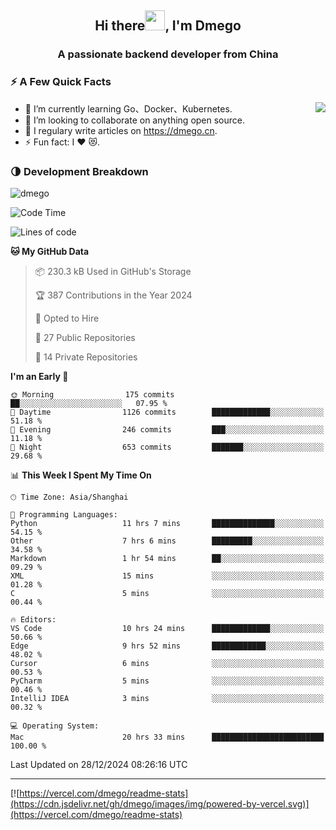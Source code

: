 <h2 align="center">Hi there<img src="https://cdn.jsdelivr.net/gh/dmego/images/img/Hi.gif" height="32" />, I'm Dmego </h2>
<h3 align="center">A passionate backend developer from China</h3>

### ⚡️ A Few Quick Facts

<img align="right" src="https://readme-stats-dmego.vercel.app/api?username=dmego&show_icons=true&icon_color=1573B3&hide_title=true&text_color=718096&bg_color=00000000&hide_border=true"/>

<ul>
    <li> 🌱 I’m currently learning Go、Docker、Kubernetes.</li>
    <li> 👯 I’m looking to collaborate on anything open source.</li>
    <li> 📝 I regulary write articles on <a href="https://dmego.cn">https://dmego.cn</a>.</li>
    <li> ⚡ Fun fact: I ❤️ 😻.</li>
</ul>

### 🌗 Development Breakdown

<img src="https://komarev.com/ghpvc/?username=dmego" alt="dmego" />

<!--START_SECTION:waka-->
![Code Time](http://img.shields.io/badge/Code%20Time-3%2C184%20hrs%2012%20mins-blue)

![Lines of code](https://img.shields.io/badge/From%20Hello%20World%20I%27ve%20Written-678.0%20thousand%20lines%20of%20code-blue)

**🐱 My GitHub Data** 

> 📦 230.3 kB Used in GitHub's Storage 
 > 
> 🏆 387 Contributions in the Year 2024
 > 
> 💼 Opted to Hire
 > 
> 📜 27 Public Repositories 
 > 
> 🔑 14 Private Repositories 
 > 
**I'm an Early 🐤** 

```text
🌞 Morning                175 commits         ██░░░░░░░░░░░░░░░░░░░░░░░   07.95 % 
🌆 Daytime                1126 commits        █████████████░░░░░░░░░░░░   51.18 % 
🌃 Evening                246 commits         ███░░░░░░░░░░░░░░░░░░░░░░   11.18 % 
🌙 Night                  653 commits         ███████░░░░░░░░░░░░░░░░░░   29.68 % 
```


📊 **This Week I Spent My Time On** 

```text
🕑︎ Time Zone: Asia/Shanghai

💬 Programming Languages: 
Python                   11 hrs 7 mins       ██████████████░░░░░░░░░░░   54.15 % 
Other                    7 hrs 6 mins        █████████░░░░░░░░░░░░░░░░   34.58 % 
Markdown                 1 hr 54 mins        ██░░░░░░░░░░░░░░░░░░░░░░░   09.29 % 
XML                      15 mins             ░░░░░░░░░░░░░░░░░░░░░░░░░   01.28 % 
C                        5 mins              ░░░░░░░░░░░░░░░░░░░░░░░░░   00.44 % 

🔥 Editors: 
VS Code                  10 hrs 24 mins      █████████████░░░░░░░░░░░░   50.66 % 
Edge                     9 hrs 52 mins       ████████████░░░░░░░░░░░░░   48.02 % 
Cursor                   6 mins              ░░░░░░░░░░░░░░░░░░░░░░░░░   00.53 % 
PyCharm                  5 mins              ░░░░░░░░░░░░░░░░░░░░░░░░░   00.46 % 
IntelliJ IDEA            3 mins              ░░░░░░░░░░░░░░░░░░░░░░░░░   00.32 % 

💻 Operating System: 
Mac                      20 hrs 33 mins      █████████████████████████   100.00 % 
```


 Last Updated on 28/12/2024 08:26:16 UTC
<!--END_SECTION:waka-->

---

[![https://vercel.com/dmego/readme-stats](https://cdn.jsdelivr.net/gh/dmego/images/img/powered-by-vercel.svg)](https://vercel.com/dmego/readme-stats)

